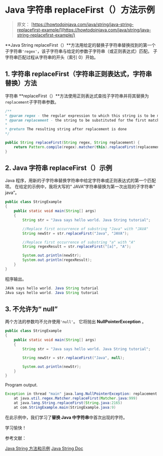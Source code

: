 # Java 字符串 replaceFirst（）方法示例

> 原文： [https://howtodoinjava.com/java/string/java-string-replacefirst-example/](https://howtodoinjava.com/java/string/java-string-replacefirst-example/)

**Java String replaceFirst（）**方法用给定的替换子字符串替换找到的第一个子字符串`'regex'`，该子字符串与给定的参数子字符串（或正则表达式）匹配。 子字符串匹配过程从字符串的开头（索引 0）开始。

## 1\. 字符串 replaceFirst（字符串正则表达式，字符串替换）方法

字符串 **replaceFirst（）**方法使用正则表达式查找子字符串并将其替换为`replacement`子字符串参数。

```java
/**
* @param regex - the regular expression to which this string is to be matched
* @param replacement - the string to be substituted for the first match
*
* @return The resulting string after replacement is done
*/

public String replaceFirst(String regex, String replacement) {
    return Pattern.compile(regex).matcher(this).replaceFirst(replacement);
}

```

## 2\. Java 字符串 replaceFirst（）示例

Java 程序，用新的子字符串替换字符串中给定字符串或正则表达式的第一个匹配项。 在给定的示例中，我将大写的“ JAVA”字符串替换为第一次出现的子字符串“ java”。

```java
public class StringExample 
{
    public static void main(String[] args) 
    {
        String str = "Java says hello world. Java String tutorial";

        //Replace first occurrence of substring "Java" with "JAVA"
        String newStr = str.replaceFirst("Java", "JAVA");

        //Replace first occurrence of substring "a" with "A"
        String regexResult = str.replaceFirst("[a]", "A");

        System.out.println(newStr);
        System.out.println(regexResult);
    }
}

```

程序输出。

```java
JAVA says hello world. Java String tutorial
JAva says hello world. Java String tutorial

```

## 3\. 不允许为“ null”

两个方法的参数均不允许使用`'null'`。 它将抛出 **NullPointerException** 。

```java
public class StringExample 
{
    public static void main(String[] args) 
    {
        String str = "Java says hello world. Java String tutorial";

        String newStr = str.replaceFirst("Java", null);

        System.out.println(newStr);
    }
}

```

Program output.

```java
Exception in thread "main" java.lang.NullPointerException: replacement
	at java.util.regex.Matcher.replaceFirst(Matcher.java:999)
	at java.lang.String.replaceFirst(String.java:2165)
	at com.StringExample.main(StringExample.java:9)

```

在此示例中，我们学习了**替换 Java 中字符串**中首次出现的字符。

学习愉快！

参考文献：

[Java String 方法和示例](https://howtodoinjava.com/java-string/)
[Java String Doc](https://docs.oracle.com/javase/10/docs/api/java/lang/String.html)